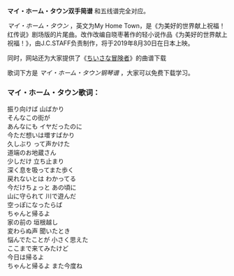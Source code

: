 

**マイ・ホーム・タウン双手简谱** 和五线谱完全对应。

_マイ・ホーム・タウン_ ，英文为My Home
Town，是《为美好的世界献上祝福！红传说》剧场版的片尾曲。改作改编自晓枣著作的轻小说作品《为美好的世界献上祝福！》，由J.C.STAFF负责制作，将于2019年8月30日在日本上映。

同时，网站还为大家提供了《[ちいさな冒険者](Music-8130-ちいさな冒険者-为美好的世界献上祝福ED.html "ちいさな冒険者")》的曲谱下载

歌词下方是 _マイ・ホーム・タウン钢琴谱_ ，大家可以免费下载学习。

### マイ・ホーム・タウン歌词：

振り向けば 山ばかり  
そんなこの街が  
あんなにも イヤだったのに  
今ただ想いは増すばかり  
久しぶり って声かけた  
道端のお地蔵さん  
少しだけ 立ち止まり  
深く息を吸ってまた歩く  
戻れないとは わかってる  
今だけちょっと あの頃に  
山に守られて 川で遊んだ  
空っぽになったらば  
ちゃんと帰るよ  
家の前の 垣根越し  
変わらぬ声 聞いたとき  
悩んでたことが 小さく思えた  
ここまで来てみたけど  
今日は帰るよ  
ちゃんと帰るよ また今度ね

